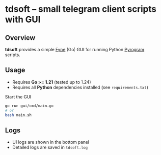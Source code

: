 # tdsoft – small telegram client scripts with GUI

## Overview

**tdsoft** provides a simple [Fyne](https://github.com/fyne-io/fyne) (Go) GUI for running Python [Pyrogram](https://docs.pyrogram.org/) scripts.

## Usage

* Requires **Go >= 1.21** (tested up to 1.24)
* Requires all **Python** dependencies installed (see `requirements.txt`)

Start the GUI

```bash
go run gui/cmd/main.go
# or
bash main.sh
```

## Logs

* UI logs are shown in the bottom panel
* Detailed logs are saved in `tdsoft.log`